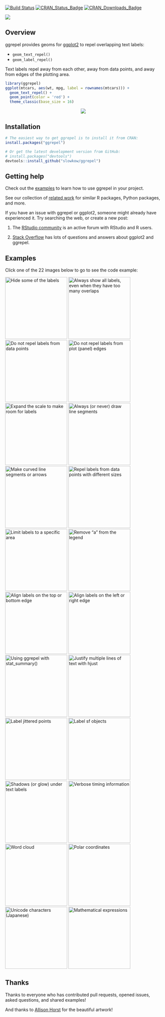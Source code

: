 <!-- badges: start -->
[![Build Status][bb]][travis] [![CRAN_Status_Badge][cb]][cran] [![CRAN_Downloads_Badge][db]][r-pkg]

[bb]: https://travis-ci.org/slowkow/ggrepel.svg?branch=master
[travis]: https://travis-ci.org/slowkow/ggrepel

[cb]: https://www.r-pkg.org/badges/version/ggrepel?color=blue
[cran]: https://CRAN.R-project.org/package=ggrepel

[db]: https://cranlogs.r-pkg.org/badges/grand-total/ggrepel?color=blue
[r-pkg]: https://www.r-pkg.org/pkg/ggrepel
<!-- badges: end -->

<div class="text-center">
<img style="max-width:80%" src="https://user-images.githubusercontent.com/209714/200123867-db9bd406-54d7-4ce0-aa09-1ec30740a87a.jpg"></img>
</div>

Overview
--------

ggrepel provides geoms for [ggplot2] to repel overlapping text labels:

[ggplot2]: https://ggplot2.tidyverse.org/

- `geom_text_repel()`
- `geom_label_repel()`

Text labels repel away from each other, away from data points, and away
from edges of the plotting area.

```r
library(ggrepel)
ggplot(mtcars, aes(wt, mpg, label = rownames(mtcars))) +
  geom_text_repel() +
  geom_point(color = 'red') +
  theme_classic(base_size = 16)
```

<p align="center">
<img src="https://imgur.com/ii9ova8.gif" />
</p>

Installation
------------

```r
# The easiest way to get ggrepel is to install it from CRAN:
install.packages("ggrepel")

# Or get the latest development version from GitHub:
# install.packages("devtools")
devtools::install_github("slowkow/ggrepel")
```

Getting help
------------

Check out the [examples] to learn how to use ggrepel in your project.

See our collection of [related work] for similar R packages, Python packages,
and more.

If you have an issue with ggrepel or ggplot2, someone might already have
experienced it. Try searching the web, or create a new post:

1. The [RStudio community] is an active forum with RStudio and R users.

2. [Stack Overflow] has lots of questions and answers about ggplot2 and ggrepel.

[examples]: articles/examples.html
[related work]: articles/related-work.html
[Rstudio community]: https://community.rstudio.com/
[Stack Overflow]: https://stackoverflow.com/questions/tagged/ggrepel?sort=frequent&pageSize=50

Examples
--------

Click one of the 22 images below to go to see the code example:

<a href="https://ggrepel.slowkow.com/articles/examples.html#hide-some-of-the-labels"><img width="200" src="https://raw.githubusercontent.com/slowkow/ggrepel/master/docs/articles/examples_files/figure-html/empty_string-1.png" alt="Hide some of the labels"></img></a>
<a href="https://ggrepel.slowkow.com/articles/examples.html#always-show-all-labels-even-when-they-have-too-many-overlaps"><img width="200" src="https://raw.githubusercontent.com/slowkow/ggrepel/master/docs/articles/examples_files/figure-html/show_all_labels-1.png" alt="Always show all labels, even when they have too many overlaps"></img></a>
<a href="https://ggrepel.slowkow.com/articles/examples.html#do-not-repel-labels-from-data-points"><img width="200" src="https://raw.githubusercontent.com/slowkow/ggrepel/master/docs/articles/examples_files/figure-html/point_size_na-1.png" alt="Do not repel labels from data points"></img></a>
<a href="https://ggrepel.slowkow.com/articles/examples.html#do-not-repel-labels-from-plot-panel-edges"><img width="200" src="https://raw.githubusercontent.com/slowkow/ggrepel/master/docs/articles/examples_files/figure-html/plot_edges-1.png" alt="Do not repel labels from plot (panel) edges"></img></a>
<a href="https://ggrepel.slowkow.com/articles/examples.html#expand-the-scale-to-make-room-for-labels"><img width="200" src="https://raw.githubusercontent.com/slowkow/ggrepel/master/docs/articles/examples_files/figure-html/expand_scale-1.png" alt="Expand the scale to make room for labels"></img></a>
<a href="https://ggrepel.slowkow.com/articles/examples.html#always-or-never-draw-line-segments"><img width="200" src="https://raw.githubusercontent.com/slowkow/ggrepel/master/docs/articles/examples_files/figure-html/all_segments-1.png" alt="Always (or never) draw line segments"></img></a>
<a href="https://ggrepel.slowkow.com/articles/examples.html#make-curved-line-segments-or-arrows"><img width="200" src="https://raw.githubusercontent.com/slowkow/ggrepel/master/docs/articles/examples_files/figure-html/line_curve-1.png" alt="Make curved line segments or arrows"></img></a>
<a href="https://ggrepel.slowkow.com/articles/examples.html#repel-labels-from-data-points-with-different-sizes"><img width="200" src="https://raw.githubusercontent.com/slowkow/ggrepel/master/docs/articles/examples_files/figure-html/point_size_cars-1.png" alt="Repel labels from data points with different
sizes"></img></a>
<a href="https://ggrepel.slowkow.com/articles/examples.html#limit-labels-to-a-specific-area"><img width="200" src="https://raw.githubusercontent.com/slowkow/ggrepel/master/docs/articles/examples_files/figure-html/xlim-1.png" alt="Limit labels to a specific area"></img></a>
<a href="https://ggrepel.slowkow.com/articles/examples.html#remove-a-from-the-legend"><img width="200" src="https://raw.githubusercontent.com/slowkow/ggrepel/master/docs/articles/examples_files/figure-html/remove_a_2-1.png" alt="Remove “a” from the legend"></img></a>
<a href="https://ggrepel.slowkow.com/articles/examples.html#align-labels-on-the-top-or-bottom-edge"><img width="200" src="https://raw.githubusercontent.com/slowkow/ggrepel/master/docs/articles/examples_files/figure-html/direction_x-1.png" alt="Align labels on the top or bottom edge"></img></a>
<a href="https://ggrepel.slowkow.com/articles/examples.html#align-labels-on-the-left-or-right-edge"><img width="200" src="https://raw.githubusercontent.com/slowkow/ggrepel/master/docs/articles/examples_files/figure-html/direction_y-1.png" alt="Align labels on the left or right edge"></img></a>
<a href="https://ggrepel.slowkow.com/articles/examples.html#using-ggrepel-with-stat_summary"><img width="200" src="https://raw.githubusercontent.com/slowkow/ggrepel/master/docs/articles/examples_files/figure-html/stat_summary-1.png" alt="Using ggrepel with stat_summary()"></img></a>
<a href="https://ggrepel.slowkow.com/articles/examples.html#justify-multiple-lines-of-text-with-hjust"><img width="200" src="https://raw.githubusercontent.com/slowkow/ggrepel/master/docs/articles/examples_files/figure-html/geom_text_repel-hjust-1.png" alt="Justify multiple lines of text with hjust"></img></a>
<a href="https://ggrepel.slowkow.com/articles/examples.html#label-jittered-points"><img width="200" src="https://raw.githubusercontent.com/slowkow/ggrepel/master/docs/articles/examples_files/figure-html/jitter-1.png" alt="Label jittered points"></img></a>
<a href="https://ggrepel.slowkow.com/articles/examples.html#label-sf-objects"><img width="200" src="https://raw.githubusercontent.com/slowkow/ggrepel/master/docs/articles/examples_files/figure-html/label-sf-objects-1.png" alt="Label sf objects"></img></a>
<a href="https://ggrepel.slowkow.com/articles/examples.html#shadows-or-glow-under-text-labels"><img width="200" src="https://raw.githubusercontent.com/slowkow/ggrepel/master/docs/articles/examples_files/figure-html/shadowtext-1.png" alt="Shadows (or glow) under text labels"></img></a>
<a href="https://ggrepel.slowkow.com/articles/examples.html#verbose-timing-information"><img width="200" src="https://raw.githubusercontent.com/slowkow/ggrepel/master/docs/articles/examples_files/figure-html/timing-1.png" alt="Verbose timing information"></img></a>
<a href="https://ggrepel.slowkow.com/articles/examples.html#word-cloud"><img width="200" src="https://raw.githubusercontent.com/slowkow/ggrepel/master/docs/articles/examples_files/figure-html/wordcloud-1.png" alt="Word cloud"></img></a>
<a href="https://ggrepel.slowkow.com/articles/examples.html#polar-coordinates"><img width="200" src="https://raw.githubusercontent.com/slowkow/ggrepel/master/docs/articles/examples_files/figure-html/polar-1.png" alt="Polar coordinates"></img></a>
<a href="https://ggrepel.slowkow.com/articles/examples.html#unicode-characters-japanese"><img width="200" src="https://raw.githubusercontent.com/slowkow/ggrepel/master/docs/articles/examples_files/figure-html/japanese-1.png" alt="Unicode characters (Japanese)"></img></a>
<a href="https://ggrepel.slowkow.com/articles/examples.html#mathematical-expressions"><img width="200" src="https://raw.githubusercontent.com/slowkow/ggrepel/master/docs/articles/examples_files/figure-html/math-1.png" alt="Mathematical expressions"></img></a>

Thanks
------

Thanks to everyone who has contributed pull requests, opened issues, asked
questions, and shared examples!

And thanks to [Allison Horst] for the beautiful artwork!

[Allison Horst]: https://github.com/allisonhorst


